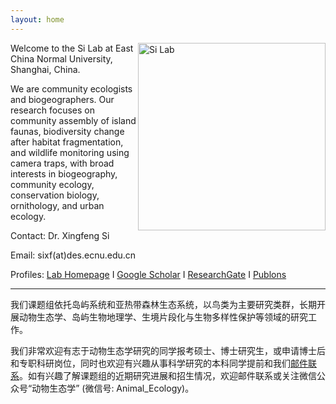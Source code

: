 ```yaml
---
layout: home
---
```


<p><img src="http://sixf.org/files/images/silablogo.jpg" width="300" title="Si Lab" align="right" /></p>

Welcome to the Si Lab at East China Normal University, Shanghai, China.

We are community ecologists and biogeographers. Our research focuses on community assembly of island faunas, biodiversity change after habitat fragmentation, and wildlife monitoring using camera traps, with broad interests in biogeography, community ecology, conservation biology, ornithology, and urban ecology.

Contact: Dr. Xingfeng Si

Email: sixf(at)des.ecnu.edu.cn

Profiles: [Lab Homepage](https://faculty.ecnu.edu.cn/_s31/sxf2/main.psp) I [Google Scholar](https://scholar.google.com/citations?user=wI1qfPsAAAAJ&hl=en) I [ResearchGate](https://www.researchgate.net/profile/Xingfeng_Si) I [Publons](https://publons.com/author/1198034/xingfeng-si#profile)

---

我们课题组依托岛屿系统和亚热带森林生态系统，以鸟类为主要研究类群，长期开展动物生态学、岛屿生物地理学、生境片段化与生物多样性保护等领域的研究工作。

我们非常欢迎有志于动物生态学研究的同学报考硕士、博士研究生，或申请博士后和专职科研岗位，同时也欢迎有兴趣从事科学研究的本科同学提前和我们[邮件联系](mailto:sixf@des.ecnu.edu.cn)。如有兴趣了解课题组的近期研究进展和招生情况，欢迎邮件联系或关注微信公众号“动物生态学” (微信号: Animal_Ecology)。